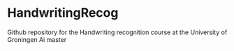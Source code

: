 # HandwritingRecog
Github repository for the Handwriting recognition course at the University of Groningen Ai master
